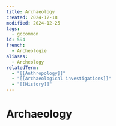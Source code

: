 ```yaml
---
title: Archaeology
created: 2024-12-18
modified: 2024-12-25
tags:
  - gccommon
id: 594
french:
  - Archeologie
aliases:
  - Archeology
relatedTerm:
  - "[[Anthropology]]"
  - "[[Archaeological investigations]]"
  - "[[History]]"
---
```

# Archaeology
